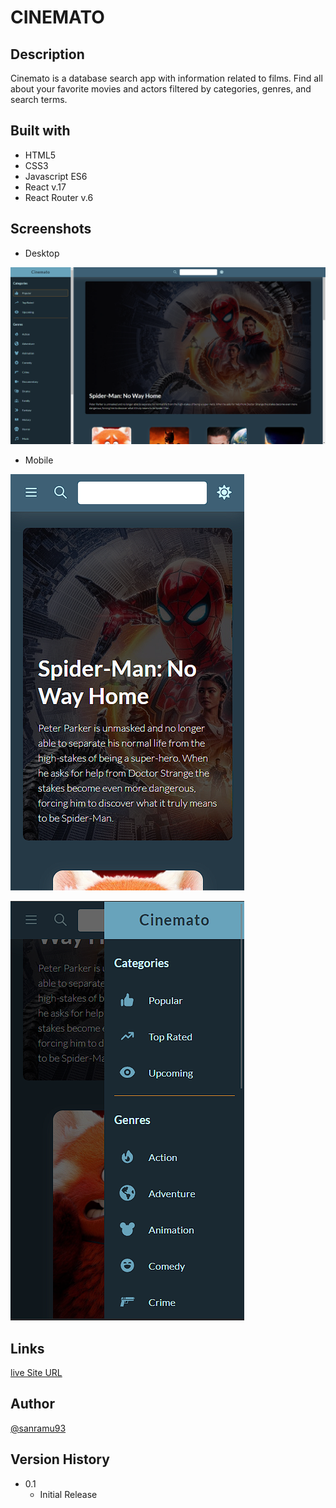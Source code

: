 # CINEMATO

## Description

Cinemato is a database search app with information related to films. Find all about your favorite movies and actors filtered by categories, genres, and search terms.

## Built with

- HTML5
- CSS3
- Javascript ES6
- React v.17
- React Router v.6

## Screenshots

- Desktop

![Desktop](./src/assets/img/screenshots/dektop-cinemato.png)

- Mobile

![Mobile](./src/assets/img/screenshots/mobile-cinemato.png)

![Mobile Menu](./src/assets/img/screenshots/mobile-cinemato-menu.png)

## Links

[live Site URL](https://cinemato.netlify.app)

## Author

[@sanramu93](https://github.com/sanramu93)

## Version History

- 0.1
  - Initial Release
